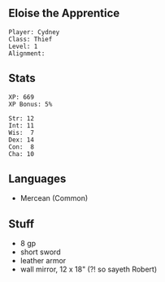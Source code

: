 
## Eloise the Apprentice

    Player: Cydney
    Class: Thief
    Level: 1
    Alignment: 

## Stats

    XP: 669
    XP Bonus: 5%

    Str: 12
    Int: 11
    Wis:  7
    Dex: 14
    Con:  8
    Cha: 10

## Languages

- Mercean (Common)

## Stuff

* 8 gp
* short sword
* leather armor
* wall mirror, 12 x 18" (?! so sayeth Robert)
